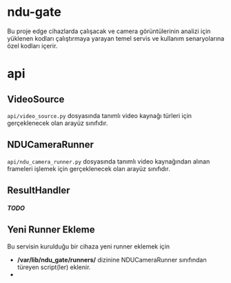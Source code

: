 # ndu-gate

Bu proje edge cihazlarda çalışacak ve camera görüntülerinin 
analizi için yüklenen kodları çalıştırmaya yarayan temel servis ve 
kullanım senaryolarına özel kodları içerir.


# api

## VideoSource

```api/video_source.py``` dosyasında tanımlı video kaynağı türleri için gerçeklenecek olan arayüz sınıfıdır.


## NDUCameraRunner

```api/ndu_camera_runner.py``` dosyasında tanımlı video kaynağından alınan frameleri
 işlemek için gerçeklenecek olan arayüz sınıfıdır.

## ResultHandler

##### TODO


## Yeni Runner Ekleme

Bu servisin kurulduğu bir cihaza yeni runner eklemek için
 * **/var/lib/ndu_gate/runners/** dizinine NDUCameraRunner sınıfından türeyen script(ler) eklenir.
 * 


